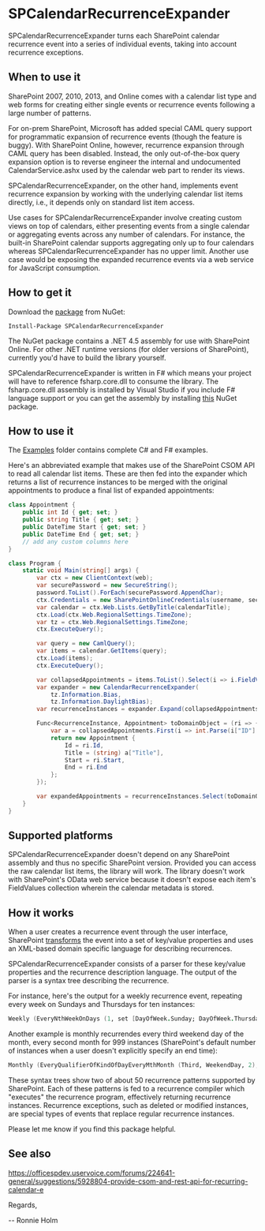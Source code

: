 SPCalendarRecurrenceExpander
============================

SPCalendarRecurrenceExpander turns each SharePoint calendar recurrence
event into a series of individual events, taking into account
recurrence exceptions.

When to use it
--------------

SharePoint 2007, 2010, 2013, and Online comes with a calendar list
type and web forms for creating either single events or recurrence
events following a large number of patterns.

For on-prem SharePoint, Microsoft has added special CAML query support
for programmatic expansion of recurrence events (though the feature is
buggy). With SharePoint Online, however, recurrence expansion through
CAML query has been disabled. Instead, the only out-of-the-box query
expansion option is to reverse engineer the internal and undocumented
CalendarService.ashx used by the calendar web part to render its
views.

SPCalendarRecurrenceExpander, on the other hand, implements event
recurrence expansion by working with the underlying calendar list
items directly, i.e., it depends only on standard list item access.

Use cases for SPCalendarRecurrenceExpander involve creating custom
views on top of calendars, either presenting events from a single
calendar or aggregating events across any number of calendars. For
instance, the built-in SharePoint calendar supports aggregating only
up to four calendars whereas SPCalendarRecurrenceExpander has no upper
limit. Another use case would be exposing the expanded recurrence
events via a web service for JavaScript consumption.

How to get it
-------------

Download the
[package](https://www.nuget.org/packages/SPCalendarRecurrenceExpander)
from NuGet:

    Install-Package SPCalendarRecurrenceExpander

The NuGet package contains a .NET 4.5 assembly for use with SharePoint
Online. For other .NET runtime versions (for older versions of
SharePoint), currently you'd have to build the library yourself.

SPCalendarRecurrenceExpander is written in F# which means your
project will have to reference fsharp.core.dll to consume the
library. The fsharp.core.dll assembly is installed by Visual
Studio if you include F# language support or you can get the
assembly by installing
[this](https://www.nuget.org/packages/FSharp.Core)
NuGet package.

How to use it
-------------

The
[Examples](https://github.com/ronnieholm/SPCalendarRecurrenceExpander/tree/master/Examples)
folder contains complete C# and F# examples.

Here's an abbreviated example that makes use of the SharePoint CSOM
API to read all calendar list items. These are then fed into the
expander which returns a list of recurrence instances to be merged
with the original appointments to produce a final list of expanded
appointments:

```cs
class Appointment {
    public int Id { get; set; }
    public string Title { get; set; }
    public DateTime Start { get; set; }
    public DateTime End { get; set; }
    // add any custom columns here
}

class Program {
    static void Main(string[] args) {
        var ctx = new ClientContext(web);
        var securePassword = new SecureString();
        password.ToList().ForEach(securePassword.AppendChar);
        ctx.Credentials = new SharePointOnlineCredentials(username, securePassword);
        var calendar = ctx.Web.Lists.GetByTitle(calendarTitle);
        ctx.Load(ctx.Web.RegionalSettings.TimeZone);
        var tz = ctx.Web.RegionalSettings.TimeZone;
        ctx.ExecuteQuery();

        var query = new CamlQuery();
        var items = calendar.GetItems(query);
        ctx.Load(items);
        ctx.ExecuteQuery();

        var collapsedAppointments = items.ToList().Select(i => i.FieldValues).ToList();
        var expander = new CalendarRecurrenceExpander(
            tz.Information.Bias, 
            tz.Information.DaylightBias);
        var recurrenceInstances = expander.Expand(collapsedAppointments);

        Func<RecurrenceInstance, Appointment> toDomainObject = (ri => {
            var a = collapsedAppointments.First(i => int.Parse(i["ID"].ToString()) == ri.Id);
            return new Appointment {
                Id = ri.Id,
                Title = (string) a["Title"],
                Start = ri.Start,
                End = ri.End
            };
        });

        var expandedAppointments = recurrenceInstances.Select(toDomainObject).ToList();
    }
}
```

Supported platforms
-------------------

SPCalendarRecurrenceExpander doesn't depend on any SharePoint assembly
and thus no specific SharePoint version. Provided you can access the
raw calendar list items, the library will work. The library doesn't
work with SharePoint's OData web service because it doesn't expose
each item's FieldValues collection wherein the calendar metadata is
stored.

How it works
------------

When a user creates a recurrence event through the user interface,
SharePoint
[transforms](http://aspnetguru.wordpress.com/2007/06/01/understanding-the-sharepoint-calendar-and-how-to-export-it-to-ical-format)
the event into a set of key/value properties and uses an XML-based
domain specific language for describing recurrences.

SPCalendarRecurrenceExpander consists of a parser for these
key/value properties and the recurrence description language. The
output of the parser is a syntax tree describing the recurrence.

For instance, here's the output for a weekly recurrence event,
repeating every week on Sundays and Thursdays for ten instances:

```fs
Weekly (EveryNthWeekOnDays (1, set [DayOfWeek.Sunday; DayOfWeek.Thursday]), RepeatInstances 10)
```

Another example is monthly recurrendes every third weekend day of the
month, every second month for 999 instances (SharePoint's default
number of instances when a user doesn't explicitly specify an end
time):

```fs
Monthly (EveryQualifierOfKindOfDayEveryMthMonth (Third, WeekendDay, 2), NoExplicitEndRange)
```

These syntax trees show two of about 50 recurrence patterns supported
by SharePoint. Each of these patterns is fed to a recurrence compiler
which "executes" the recurrence program, effectively returning
recurrence instances. Recurrence exceptions, such as deleted or
modified instances, are special types of events that replace regular
recurrence instances.

Please let me know if you find this package helpful.

See also
--------

https://officespdev.uservoice.com/forums/224641-general/suggestions/5928804-provide-csom-and-rest-api-for-recurring-calendar-e

Regards,

-- Ronnie Holm
